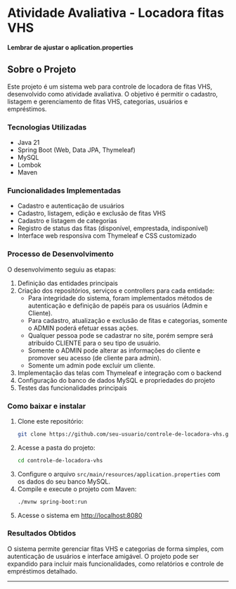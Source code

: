 # Atividade Avaliativa - Locadora fitas VHS

**Lembrar de ajustar o aplication.properties**


## Sobre o Projeto

Este projeto é um sistema web para controle de locadora de fitas VHS, desenvolvido como atividade avaliativa. O objetivo é permitir o cadastro, listagem e gerenciamento de fitas VHS, categorias, usuários e empréstimos.

### Tecnologias Utilizadas

- Java 21
- Spring Boot (Web, Data JPA, Thymeleaf)
- MySQL
- Lombok
- Maven

### Funcionalidades Implementadas

- Cadastro e autenticação de usuários
- Cadastro, listagem, edição e exclusão de fitas VHS
- Cadastro e listagem de categorias
- Registro de status das fitas (disponível, emprestada, indisponível)
- Interface web responsiva com Thymeleaf e CSS customizado

### Processo de Desenvolvimento

O desenvolvimento seguiu as etapas:
1. Definição das entidades principais
2. Criação dos repositórios, serviços e controllers para cada entidade:
   - Para integridade do sistema, foram implementados métodos de autenticação e definição de papéis para os usuários (Admin e Cliente).
   - Para cadastro, atualização e exclusão de fitas e categorias, somente o ADMIN poderá efetuar essas ações.
   - Qualquer pessoa pode se cadastrar no site, porém sempre será atribuído CLIENTE para o seu tipo de usuário.
   - Somente o ADMIN pode alterar as informações do cliente e promover seu acesso (de cliente para admin).
   - Somente um admin pode excluir um cliente.
3. Implementação das telas com Thymeleaf e integração com o backend
4. Configuração do banco de dados MySQL e propriedades do projeto
5. Testes das funcionalidades principais

### Como baixar e instalar

1. Clone este repositório:
   ```sh
   git clone https://github.com/seu-usuario/controle-de-locadora-vhs.git
   ```
2. Acesse a pasta do projeto:
   ```sh
   cd controle-de-locadora-vhs
   ```
3. Configure o arquivo `src/main/resources/application.properties` com os dados do seu banco MySQL.
4. Compile e execute o projeto com Maven:
   ```sh
   ./mvnw spring-boot:run
   ```
5. Acesse o sistema em [http://localhost:8080](http://localhost:8080)

### Resultados Obtidos

O sistema permite gerenciar fitas VHS e categorias de forma simples, com autenticação de usuários e interface amigável. O projeto pode ser expandido para incluir mais funcionalidades, como relatórios e controle de empréstimos detalhado.

---
